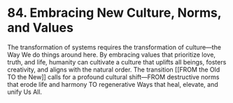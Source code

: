 # 84. Embracing New Culture, Norms, and Values

The transformation of systems requires the transformation of culture—the Way We do things around here. By embracing values that prioritize love, truth, and life, humanity can cultivate a culture that uplifts all beings, fosters creativity, and aligns with the natural order. The transition [[FROM the Old TO the New]] calls for a profound cultural shift—FROM destructive norms that erode life and harmony TO regenerative Ways that heal, elevate, and unify Us All.

